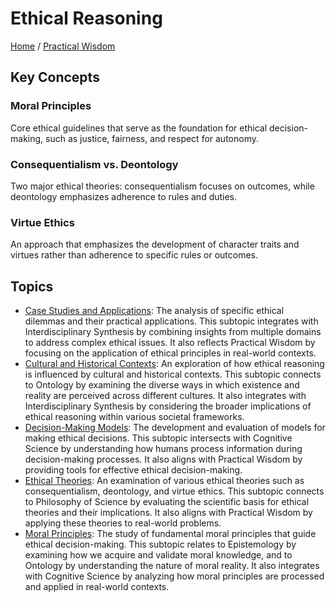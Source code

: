 # Ethical Reasoning

[Home](../../../README.md) / [Practical Wisdom](../../../practical_wisdom/README.md)

## Key Concepts

### Moral Principles

Core ethical guidelines that serve as the foundation for ethical decision-making, such as justice, fairness, and respect for autonomy.

### Consequentialism vs. Deontology

Two major ethical theories: consequentialism focuses on outcomes, while deontology emphasizes adherence to rules and duties.

### Virtue Ethics

An approach that emphasizes the development of character traits and virtues rather than adherence to specific rules or outcomes.

## Topics

- [Case Studies and Applications](case_studies_and_applications/README.md): The analysis of specific ethical dilemmas and their practical applications. This subtopic integrates with Interdisciplinary Synthesis by combining insights from multiple domains to address complex ethical issues. It also reflects Practical Wisdom by focusing on the application of ethical principles in real-world contexts.
- [Cultural and Historical Contexts](cultural_and_historical_contexts/README.md): An exploration of how ethical reasoning is influenced by cultural and historical contexts. This subtopic connects to Ontology by examining the diverse ways in which existence and reality are perceived across different cultures. It also integrates with Interdisciplinary Synthesis by considering the broader implications of ethical reasoning within various societal frameworks.
- [Decision-Making Models](decision-making_models/README.md): The development and evaluation of models for making ethical decisions. This subtopic intersects with Cognitive Science by understanding how humans process information during decision-making processes. It also aligns with Practical Wisdom by providing tools for effective ethical decision-making.
- [Ethical Theories](ethical_theories/README.md): An examination of various ethical theories such as consequentialism, deontology, and virtue ethics. This subtopic connects to Philosophy of Science by evaluating the scientific basis for ethical theories and their implications. It also aligns with Practical Wisdom by applying these theories to real-world problems.
- [Moral Principles](moral_principles/README.md): The study of fundamental moral principles that guide ethical decision-making. This subtopic relates to Epistemology by examining how we acquire and validate moral knowledge, and to Ontology by understanding the nature of moral reality. It also integrates with Cognitive Science by analyzing how moral principles are processed and applied in real-world contexts.
